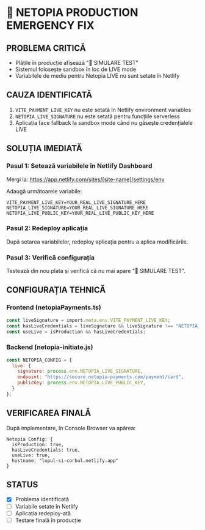 # 🚨 NETOPIA PRODUCTION EMERGENCY FIX

## PROBLEMA CRITICĂ
- Plățile în producție afișează "🧪 SIMULARE TEST"
- Sistemul folosește sandbox în loc de LIVE mode
- Variabilele de mediu pentru Netopia LIVE nu sunt setate în Netlify

## CAUZA IDENTIFICATĂ
1. `VITE_PAYMENT_LIVE_KEY` nu este setată în Netlify environment variables
2. `NETOPIA_LIVE_SIGNATURE` nu este setată pentru funcțiile serverless
3. Aplicația face fallback la sandbox mode când nu găsește credențialele LIVE

## SOLUȚIA IMEDIATĂ

### Pasul 1: Setează variabilele în Netlify Dashboard
Mergi la: https://app.netlify.com/sites/[site-name]/settings/env

Adaugă următoarele variabile:

```
VITE_PAYMENT_LIVE_KEY=YOUR_REAL_LIVE_SIGNATURE_HERE
NETOPIA_LIVE_SIGNATURE=YOUR_REAL_LIVE_SIGNATURE_HERE
NETOPIA_LIVE_PUBLIC_KEY=YOUR_REAL_LIVE_PUBLIC_KEY_HERE
```

### Pasul 2: Redeploy aplicația
După setarea variabilelor, redeploy aplicația pentru a aplica modificările.

### Pasul 3: Verifică configurația
Testează din nou plata și verifică că nu mai apare "🧪 SIMULARE TEST".

## CONFIGURAȚIA TEHNICĂ

### Frontend (netopiaPayments.ts)
```typescript
const liveSignature = import.meta.env.VITE_PAYMENT_LIVE_KEY;
const hasLiveCredentials = liveSignature && liveSignature !== "NETOPIA_SANDBOX_TEST_SIGNATURE";
const useLive = isProduction && hasLiveCredentials;
```

### Backend (netopia-initiate.js)
```javascript
const NETOPIA_CONFIG = {
  live: {
    signature: process.env.NETOPIA_LIVE_SIGNATURE,
    endpoint: "https://secure.netopia-payments.com/payment/card",
    publicKey: process.env.NETOPIA_LIVE_PUBLIC_KEY,
  }
};
```

## VERIFICAREA FINALĂ
După implementare, în Console Browser va apărea:
```
Netopia Config: {
  isProduction: true,
  hasLiveCredentials: true,
  useLive: true,
  hostname: "lupul-si-corbul.netlify.app"
}
```

## STATUS
- [x] Problema identificată
- [ ] Variabile setate în Netlify
- [ ] Aplicația redeploy-ată
- [ ] Testare finală în producție
